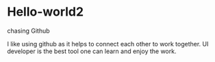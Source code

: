 # Hello-world2
chasing Github 


I like using github as it helps to connect each other to work together.
UI developer is the best tool one can learn and enjoy the work.
